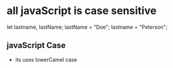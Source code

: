 # all javaScript is case sensitive

let lastname, lastName;
lastName = "Doe";
lastname = "Peterson";

## javaScript Case 

- its uses lowerCamel case